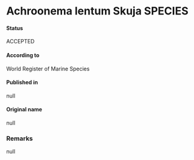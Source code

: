 Achroonema lentum Skuja SPECIES
=======

#### Status
ACCEPTED

#### According to
World Register of Marine Species

#### Published in
null

#### Original name
null

### Remarks
null